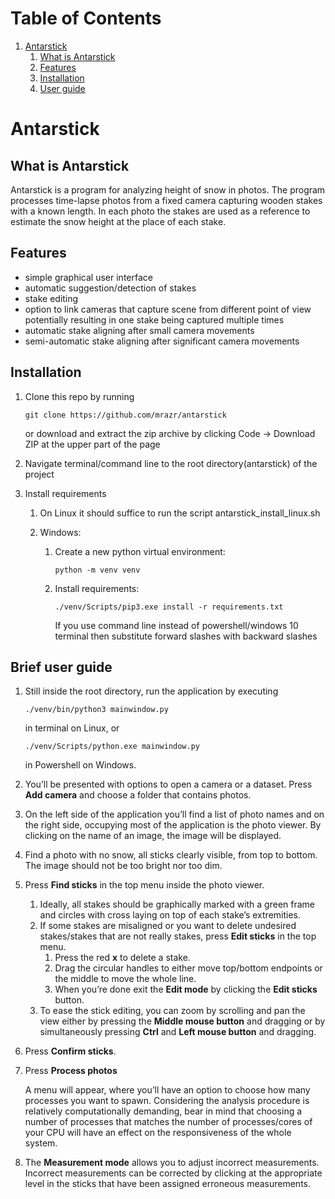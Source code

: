 
# Table of Contents

1.  [Antarstick](#org5f95da3)
    1.  [What is Antarstick](#org7aba648)
    2.  [Features](#orgd78e9ac)
    3.  [Installation](#org233d2ed)
    4.  [User guide](#org62d4578)


<a id="org5f95da3"></a>

# Antarstick


<a id="org7aba648"></a>

## What is Antarstick

Antarstick is a program for analyzing height of snow in photos. The program processes time-lapse
photos from a fixed camera capturing wooden stakes with a known length. In each photo the stakes are
used as a reference to estimate the snow height at the place of each stake.


<a id="orgd78e9ac"></a>

## Features

-   simple graphical user interface
-   automatic suggestion/detection of stakes
-   stake editing
-   option to link cameras that capture scene from different point of view potentially
    resulting in one stake being captured multiple times
-   automatic stake aligning after small camera movements
-   semi-automatic stake aligning after significant camera movements


<a id="org233d2ed"></a>

## Installation

1.  Clone this repo by running
    
        git clone https://github.com/mrazr/antarstick
    
    or download and extract the zip archive by clicking Code -> Download ZIP at the upper part of the page

2.  Navigate terminal/command line to the root directory(antarstick) of the project

3.  Install requirements
    1.  On Linux it should suffice to run the script antarstick\_install\_linux.sh
    
    2.  Windows:
        1.  Create a new python virtual environment:
            
                python -m venv venv
        
        2.  Install requirements:
            
                ./venv/Scripts/pip3.exe install -r requirements.txt
            
            If you use command line instead of powershell/windows 10 terminal then substitute forward slashes
            with backward slashes


<a id="org62d4578"></a>

## Brief user guide

1.  Still inside the root directory, run the application by executing
    
        ./venv/bin/python3 mainwindow.py
    
    in terminal on Linux, or
    
        ./venv/Scripts/python.exe mainwindow.py
    
    in Powershell on Windows.

2.  You&rsquo;ll be presented with options to open a camera or a dataset. Press **Add camera** and choose a folder
    that contains photos.
3.  On the left side of the application you&rsquo;ll find a list of photo names and on the right side, occupying
    most of the application is the photo viewer. By clicking on the name of an image, the image will be
    displayed.
4.  Find a photo with no snow, all sticks clearly visible, from top to bottom. The image should not be too bright nor too dim.
5.  Press **Find sticks** in the top menu inside the photo viewer.
    1.  Ideally, all stakes should be graphically marked with a green frame and circles with cross laying on top of each stake&rsquo;s extremities.
    2.  If some stakes are misaligned or you want to delete undesired stakes/stakes that are not really stakes,
        press **Edit sticks** in the top menu.
        1.  Press the red **x** to delete a stake.
        2.  Drag the circular handles to either move top/bottom endpoints or the middle to move the whole line.
        3.  When you&rsquo;re done exit the **Edit mode** by clicking the **Edit sticks** button.
    3.  To ease the stick editing, you can zoom by scrolling and pan the view either by pressing the **Middle mouse button** and dragging or by simultaneously pressing **Ctrl** and **Left mouse button** and dragging.
6.  Press **Confirm sticks**.
7.  Press **Process photos**
    
    A menu will appear, where you&rsquo;ll have an option to choose how many processes you want to spawn.
    Considering the analysis procedure is relatively computationally demanding, bear in mind that choosing a number of processes that matches the number of processes/cores of your CPU will have an effect on the responsiveness of the whole system.
8. The **Measurement mode** allows you to adjust incorrect measurements. Incorrect measurements can be corrected by clicking at the appropriate level in the sticks that have been assigned erroneous measurements.


